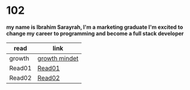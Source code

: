 # 102

**my name is Ibrahim Sarayrah, I'm a marketing graduate I'm excited to change my career to programming and become a full stack developer**

| read        | link |
| ----------- | ----------- |
| growth      | [growth mindet](GrowthMindset.md)    |
| Read01   | [Read01](Read01.md)      |
| Read02   | [Read02](Read02.md)       |
